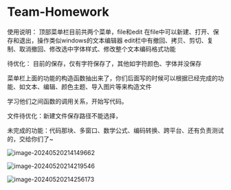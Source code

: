 # Team-Homework

使用说明：
顶部菜单栏目前共两个菜单，file和edit
在file中可以新建、打开、保存和退出，操作类似windows的文本编辑器
edit栏中有撤回、拷贝、剪切、复制、取消撤回、修改选中字体样式、修改整个文本编码格式功能

待优化：
目前的保存，仅有字符保存了，其他如字符颜色、字体并没保存

菜单栏上面的功能的构造函数抽出来了，你们后面写的时候可以根据已经完成的功能、如文本、编辑、颜色主题、导入图片等来构造文件

学习他们之间函数的调用关系，开始写代码。

文件待优化：新建文件保存路径不能选择，

未完成的功能：代码那块、多窗口、数学公式、编码转换、跨平台、还有负责测试的，交给你们了~

![image-20240520214149662](C:\Users\温温\AppData\Roaming\Typora\typora-user-images\image-20240520214149662.png)

![image-20240520214219546](C:\Users\温温\AppData\Roaming\Typora\typora-user-images\image-20240520214219546.png)

![image-20240520214256173](C:\Users\温温\AppData\Roaming\Typora\typora-user-images\image-20240520214256173.png)